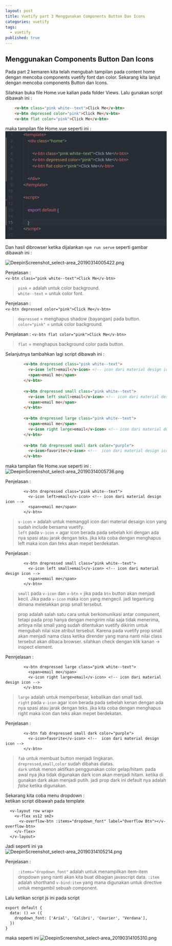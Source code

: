 ```yaml
---
layout: post
title: Vuetify part 3 Menggunakan Components Button Dan Icons
categories: vuetify
tags:
  - vuetify
published: true
---
```

## Menggunakan Components Button Dan Icons

Pada part 2 kemaren kita telah mengubah tampilan pada content home dengan mencoba components vuetify font dan color. Sekarang kita lanjut dengan mencoba components Button dan Icons.

Silahkan buka file Home.vue kalian pada folder Views.
Lalu gunakan script dibawah ini :

```html
    <v-btn class="pink white--text">Click Me</v-btn>
    <v-btn depressed color="pink">Click Me</v-btn>
    <v-btn flat color="pink">Click Me</v-btn>
```

maka tampilan file Home.vue seperti ini :
![DeepinScreenshot_select-area_20190313224423.png](https://raw.githubusercontent.com/akhmadsyarif04/blog/gh-pages/_posts/DeepinScreenshot_select-area_20190313224423.png)

Dan hasil dibrowser ketika dijalankan ``` npm run serve ``` seperti gambar dibawah ini :

![DeepinScreenshot_select-area_20190314005422.png]({{site.baseurl}}/_posts/DeepinScreenshot_select-area_20190314005422.png)

Penjelasan :  
``` <v-btn class="pink white--text">Click Me</v-btn> ```
>  `` pink `` = adalah untuk color background.   
`` white--text `` = untuk color font.

Penjelasan :  
``` <v-btn depressed color="pink">Click Me</v-btn> ```
> ``` depressed ``` =  menghapus shadow (bayangan) pada button.  
``` color="pink" ``` = untuk color background.

Penjelasan :
``` <v-btn flat color="pink">Click Me</v-btn> ```
> ``` flat ``` = menghapus background color pada button.

Selanjutnya tambahkan lagi script dibawah ini :
```html
        <v-btn drepressed class="pink white--text">
          <v-icon left>email</v-icon> <!-- icon dari material design icon -->
          <span>email me</span>
        </v-btn>

        <v-btn drepressed small class="pink white--text">
          <v-icon left small>email</v-icon> <!-- icon dari material design icon -->
          <span>email me</span>
        </v-btn>

        <v-btn drepressed large class="pink white--text">
          <span>email me</span>
          <v-icon right large>email</v-icon> <!-- icon dari material design icon -->
        </v-btn>

        <v-btn fab drepressed small dark color="purple">
          <v-icon>favorite</v-icon> <!--  icon dari material design icon -->
        </v-btn>
```

maka tampilan file Home.vue seperti ini :
![DeepinScreenshot_select-area_20190314005736.png]({{site.baseurl}}/_posts/DeepinScreenshot_select-area_20190314005736.png)

Penjelasan :
```
        <v-btn drepressed class="pink white--text">
          <v-icon left>email</v-icon> <!-- icon dari material design icon -->
          <span>email me</span>
        </v-btn>
```
> `` v-icon `` = adalah untuk memanggil icon dari material desaign icon yang sudah include bersama vuetify.     
`` left `` pada `` v-icon `` = agar icon berada pada sebelah kiri dengan ada nya spasi atau jarak dengan teks. jika kita coba dengan menghapus left maka icon dan teks akan mepet berdekatan.  

Penjelasan :
```
        <v-btn drepressed small class="pink white--text">
          <v-icon left small>email</v-icon> <!-- icon dari material design icon -->
          <span>email me</span>
        </v-btn>
```
> `` small `` pada `` v-icon `` dan `` v-btn `` = jika pada ``btn`` button akan menjadi kecil. Jika pada ``v-icon`` maka icon yang mengecil. jadi tegantung dimana meletakkan prop small tersebut.

> prop adalah salah satu cara untuk berkomunikasi antar compunent, tetapi pada prop hanya dengan mengirim nilai saja tidak menerima, artinya nilai small yang sudah ditentukan vuetify dikirim untuk mengubah nilai size atribut tersebut. Karena pada vuetify prop small akan menjadi nama class ketika dirender yang mana nanti nilai class tersebut akan dibaca browser. silahkan check dengan klik kanan -> inspect element.

Pennjelasan : 
```
        <v-btn drepressed large class="pink white--text">
          <span>email me</span>
          <v-icon right large>email</v-icon> <!-- icon dari material design icon -->
        </v-btn>
```
> `` large `` adalah untuk memperbesar, kebalikan dari small tadi.  
`` right `` pada `` v-icon `` agar icon berada pada sebelah kenan dengan ada nya spasi atau jarak dengan teks. jika kita coba dengan menghapus right maka icon dan teks akan mepet berdekatan. 

Penjelasan :
```
        <v-btn fab drepressed small dark color="purple">
          <v-icon>favorite</v-icon> <!--  icon dari material design icon -->
        </v-btn>
```
> `` fab `` untuk membuat button menjadi lingkaran.  
`` drepressed ``,``small``,``color`` sudah dibahas diatas.  
`` dark `` untuk menon aktifkan penggunakan color gelap/hitam. pada awal nya jika tidak digunakan dark icon akan menjadi hitam. ketika di gunakan dark akan menjadi putih. jadi prop dark ini default nya adalah *false* ketika digunakan.

Sekarang kita coba menu dropdown :  
ketikan script dibawah pada template
```
  <v-layout row wrap>
    <v-flex xs12 sm2>
      <v-overflow-btn :items="dropdown_font" label="Overflow Btn"></v-overflow-btn>
    </v-flex>
  </v-layout>
```
Jadi seperti ini ya  
![DeepinScreenshot_select-area_20190314105214.png]({{site.baseurl}}/_posts/DeepinScreenshot_select-area_20190314105214.png)

Penjelasan : 
> ``:items="dropdown_font"`` adalah untuk menampilkan item-item dropdown yang nanti akan kita buat dibagian javascript data.
``:item`` adalah shorthand ``v-bind:item`` yang mana digunakan untuk directive untuk mengambil sebuah component.

Lalu ketikan script js ini pada script  
```
export default {
  data: () => ({
    dropdown_font: ['Arial', 'Calibri', 'Courier', 'Verdana'],
  })
}
```
maka seperti ini
![DeepinScreenshot_select-area_20190314105310.png]({{site.baseurl}}/_posts/DeepinScreenshot_select-area_20190314105310.png)

